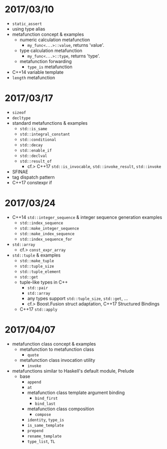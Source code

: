 # 2017/03/10

* `static_assert`
* using type alias
* metafunction concept & examples
    + numeric calculation metafunction
        - `my_func<...>::value`, returns 'value'.
    + type calculation metafunction
        - `my_func<...>::type`, returns 'type'.
    + metafunction forwarding
        - `type_is` metafunction
* C++14 variable template
* `length` metafunction

# 2017/03/17

* `sizeof`
* `decltype`
* standard metafunctions & examples
    + `std::is_same`
    + `std::integral_constant`
    + `std::conditional`
    + `std::decay`
    + `std::enable_if`
    + `std::declval`
    + `std::result_of`
        - cf.> C++17 `std::is_invocable`, `std::invoke_result`, `std::invoke`
* SFINAE
* tag dispatch pattern
* C++17 constexpr if

# 2017/03/24

* C++14 `std::integer_sequence` & integer sequence generation examples
    + `std::index_sequence`
    + `std::make_integer_sequence`
    + `std::make_index_sequence`
    + `std::index_sequence_for`
* `std::array`
    + cf.> `const_expr_array`
* `std::tuple` & examples
    + `std::make_tuple`
    + `std::tuple_size`
    + `std::tuple_element`
    + `std::get`
    + tuple-like types in C++
        - `std::pair`
        - `std::array`
        - any types support `std::tuple_size`, `std::get`, ...
        - cf.> Boost.Fusion struct adaptation, C++17 Structured Bindings
    + C++17 `std::apply`

# 2017/04/07

* metafunction class concept & examples
    + metafunction to metafunction class
        - `quote`
    + metafunction class invocation utility
        - `invoke`
* metafunctions similar to Haskell's default module, Prelude
    + base
        - `append`
        - `at`
        - metafunction class template argument binding
            - `bind_first`
            - `bind_last`
        - metafunction class composition
            - `compose`
        - `identity`, `type_is`
        - `is_same_template`
        - `prepend`
        - `rename_template`
        - `type_list`, `TL`
